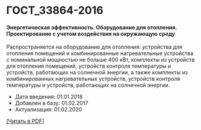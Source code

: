 # ГОСТ_33864-2016

#### Энергетическая эффективность. Оборудование для отопления. Проектирование с учетом воздействия на окружающую среду

Распространяется на оборудование для отопления: устройства для отопления помещений и комбинированные нагревательные устройства с номинальной мощностью не больше 400 кВт, комплекты из устройств для отопления помещений, устройств контроля температуры и устройств, работающих на солнечной энергии, а также комплекты из комбинированных нагревательных устройств, устройств контроля температуры и устройств, работающих на солнечной энергии.

- Дата введения: 01.01.2018
- Добавлен в базу: 01.02.2017
- Актуализация: 01.02.2020

<a onclick="openFileCallback('https://standartgost.ru/g/ГОСТ_33864-2016.pdf', 'ГОСТ_33864-2016.pdf');" href="#">[Читать в PDF]</a>